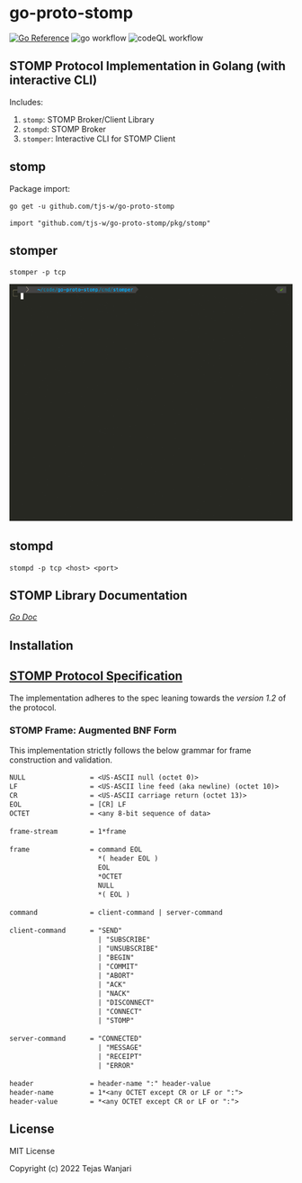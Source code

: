 # go-proto-stomp
[![Go Reference](https://pkg.go.dev/badge/github.com/tjs-w/go-proto-stomp/.svg)](https://pkg.go.dev/github.com/tjs-w/go-proto-stomp/)
![go workflow](https://github.com/tjs-w/go-proto-stomp/actions/workflows/go.yml/badge.svg)
![codeQL workflow](https://github.com/tjs-w/go-proto-stomp/actions/workflows/codeql-analysis.yml/badge.svg)
## STOMP Protocol Implementation in Golang (with interactive CLI)

Includes:
1. `stomp`: STOMP Broker/Client Library
2. `stompd`: STOMP Broker
3. `stomper`: Interactive CLI for STOMP Client

## stomp
Package import:
```shell
go get -u github.com/tjs-w/go-proto-stomp
```
```shell
import "github.com/tjs-w/go-proto-stomp/pkg/stomp"
```

## stomper

```shell
stomper -p tcp
```

![stomper demo](stomper.gif "stomper")

## stompd
```shell
stompd -p tcp <host> <port>
```

## STOMP Library Documentation
*[Go Doc](https://pkg.go.dev/github.com/tjs-w/go-proto-stomp/)*

## Installation

## **[STOMP Protocol Specification](https://stomp.github.io/stomp-specification-1.2.html)**
The implementation adheres to the spec leaning towards the _version 1.2_ of the protocol.
### STOMP Frame: Augmented BNF Form
This implementation strictly follows the below grammar for frame construction and validation.
```
NULL                = <US-ASCII null (octet 0)>
LF                  = <US-ASCII line feed (aka newline) (octet 10)>
CR                  = <US-ASCII carriage return (octet 13)>
EOL                 = [CR] LF 
OCTET               = <any 8-bit sequence of data>

frame-stream        = 1*frame

frame               = command EOL
                      *( header EOL )
                      EOL
                      *OCTET
                      NULL
                      *( EOL )

command             = client-command | server-command

client-command      = "SEND"
                      | "SUBSCRIBE"
                      | "UNSUBSCRIBE"
                      | "BEGIN"
                      | "COMMIT"
                      | "ABORT"
                      | "ACK"
                      | "NACK"
                      | "DISCONNECT"
                      | "CONNECT"
                      | "STOMP"

server-command      = "CONNECTED"
                      | "MESSAGE"
                      | "RECEIPT"
                      | "ERROR"

header              = header-name ":" header-value
header-name         = 1*<any OCTET except CR or LF or ":">
header-value        = *<any OCTET except CR or LF or ":">
```
## License
MIT License

Copyright (c) 2022 Tejas Wanjari
